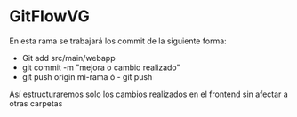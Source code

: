 # GitFlowVG
En esta rama se trabajará los commit de la siguiente forma:

  - Git add src/main/webapp
  - git commit -m "mejora o cambio realizado"
  - git push origin mi-rama ó - git push
    
Así estructuraremos solo los cambios realizados en el frontend sin afectar a otras carpetas
